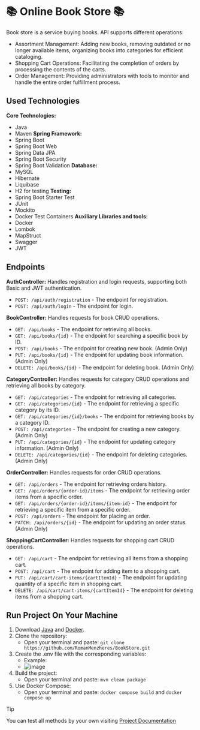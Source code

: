 # 📚 Online Book Store 📚
Book store is a service buying books. API supports different operations:
* Assortment Management:
    Adding new books, removing outdated or no longer available items, organizing books into categories for efficient cataloging.
* Shopping Cart Operations:
    Facilitating the completion of orders by processing the contents of the carts.
* Order Management:
    Providing administrators with tools to monitor and handle the entire order fulfillment process.

## Used Technologies
**Core Technologies:**
* Java
* Maven
**Spring Framework:**
* Spring Boot
* Spring Boot Web
* Spring Data JPA
* Spring Boot Security
* Spring Boot Validation
**Database:**
* MySQL
* Hibernate
* Liquibase
* H2 for testing
**Testing:**
* Spring Boot Starter Test
* JUnit
* Mockito
* Docker Test Containers
**Auxiliary Libraries and tools:**
* Docker
* Lombok
* MapStruct
* Swagger
* JWT

## Endpoints
**AuthController:** Handles registration and login requests, supporting both Basic and JWT authentication.
* `POST: /api/auth/registration` - The endpoint for registration.
* `POST: /api/auth/login` - The endpoint for login.

**BookController:** Handles requests for book CRUD operations.
* `GET: /api/books` - The endpoint for retrieving all books.
* `GET: /api/books/{id}` - The endpoint for searching a specific book by ID.
* `POST: /api/books` - The endpoint for creating new book. (Admin Only)
* `PUT: /api/books/{id}` - The endpoint for updating book information. (Admin Only)
* `DELETE: /api/books/{id}` - The endpoint for deleting book. (Admin Only)

**CategoryController:** Handles requests for category CRUD operations and retrieving all books by category.
* `GET: /api/categories` - The endpoint for retrieving all categories.
* `GET: /api/categories/{id}` - The endpoint for retrieving a specific category by its ID.
* `GET: /api/categories/{id}/books` - The endpoint for retrieving books by a category ID.
* `POST: /api/categories` - The endpoint for creating a new category. (Admin Only)
* `PUT: /api/categories/{id}` - The endpoint for updating category information. (Admin Only)
* `DELETE: /api/categories/{id}` - The endpoint for deleting categories. (Admin Only)

**OrderController:** Handles requests for order CRUD operations.
* `GET: /api/orders` - The endpoint for retrieving orders history.
* `GET: /api/orders/{order-id}/items` - The endpoint for retrieving order items from a specific order.
* `GET: /api/orders/{order-id}/items/{item-id}` - The endpoint for retrieving a specific item from a specific order.
* `POST: /api/orders` - The endpoint for placing an order.
* `PATCH: /api/orders/{id}` - The endpoint for updating an order status. (Admin Only)

**ShoppingCartController:** Handles requests for shopping cart CRUD operations.
* `GET: /api/cart` - The endpoint for retrieving all items from a shopping cart.
* `POST: /api/cart` - The endpoint for adding item to a shopping cart.
* `PUT: /api/cart/cart-items/{cartItemId}` - The endpoint for updating quantity of a specific item in shopping cart.
* `DELETE: /api/cart/cart-items/{cartItemId}` - The endpoint for deleting items from a shopping cart.

## Run Project On Your Machine
1. Download [Java](https://www.java.com/ru/download/manual.jsp) and [Docker](https://www.docker.com/products/docker-desktop/).
2. Clone the repository:
    - Open your terminal and paste: `git clone https://github.com/RomanMenzheres/BookStore.git`
3. Create the .env file with the corresponding variables:
    - Example:
    - ![image](https://github.com/RomanMenzheres/BookStore/assets/118287818/a8ae6087-ec49-47cb-823c-605ef7ad23cc)
4. Build the project:
    - Open your terminal and paste: `mvn clean package`
5. Use Docker Compose:
    - Open your terminal and paste: `docker compose build` and `docker compose up`
> [!TIP]
> You can test all methods by your own visiting [Project Documentation](http://ec2-16-171-153-153.eu-north-1.compute.amazonaws.com/swagger-ui/index.html)
